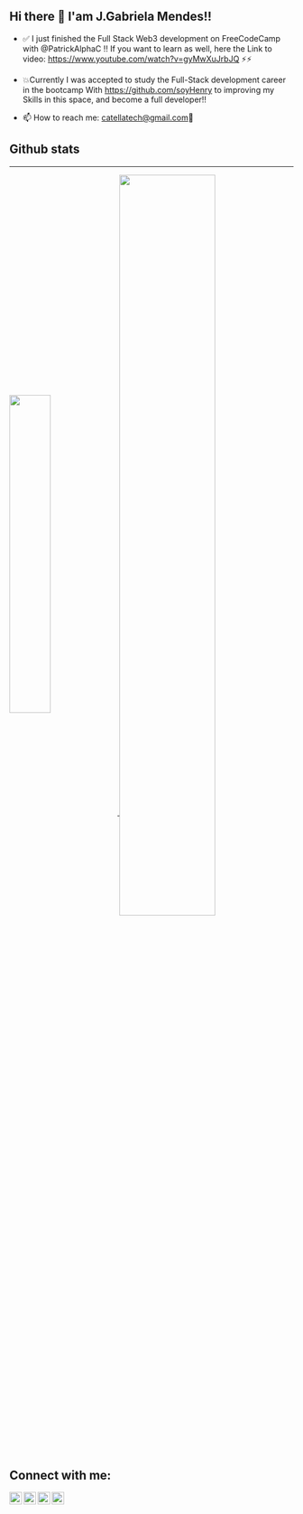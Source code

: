 ## Hi there 👋 I'am J.Gabriela Mendes!!

- ✅ I just finished the Full Stack Web3 development on FreeCodeCamp with @PatrickAlphaC !! If you want to learn as well, here the Link to video: https://www.youtube.com/watch?v=gyMwXuJrbJQ ⚡⚡

- 💥Currently I was accepted to study the Full-Stack development career in the bootcamp With https://github.com/soyHenry to improving my Skills in this space, and become a full developer!!

- 📫 How to reach me: catellatech@gmail.com🤖

## Github stats
<hr>

<a href="https://github.com/anuraghazra/github-readme-stats">
  <img align="center" width="38%" src="https://github-readme-stats.vercel.app/api/top-langs/?username=gab0071&layout=compactshow_icons=true&theme=radical&border_radius=15px") / >  
</a>

<a href="https://github.com/anuraghazra/github-readme-stats">
  <img align="center" width="58%" display="block" src="https://github-readme-stats.vercel.app/api?username=gab0071&show_icons=true&theme=radical&border_radius=15px" />
</a>
</hr>

## Connect with me:
<a href="https://www.instagram.com/abhisheknaiidu/" rel="nofollow">
  <img align="left" alt="Abhishek's Instagram" width="22px" src="https://raw.githubusercontent.com/hussainweb/hussainweb/main/icons/instagram.png" style="max-width: 100%;">
</a>

<a href="https://discord.gg/XTW52Kt" rel="nofollow">
  <img align="left" alt="Abhishek's Discord" width="22px" src="https://raw.githubusercontent.com/peterthehan/peterthehan/master/assets/discord.svg" style="max-width: 100%;">
</a>

<a href="https://twitter.com/abhisheknaiidu" rel="nofollow">
  <img align="left" alt="Abhishek Naidu | Twitter" width="22px" src="https://raw.githubusercontent.com/peterthehan/peterthehan/master/assets/twitter.svg" style="max-width: 100%;">
</a>

<a href="https://www.linkedin.com/in/abhisheknaiidu/" rel="nofollow">
  <img align="left" alt="Abhishek's LinkedIN" width="22px" src="https://raw.githubusercontent.com/peterthehan/peterthehan/master/assets/linkedin.svg" style="max-width: 100%;">
</a>


<br />

<!--
**gab0071/gab0071** is a ✨ _special_ ✨ repository because its `README.md` (this file) appears on your GitHub profile.

Here are some ideas to get you started:

- 🔭 I’m currently working on ...
- 🌱 I’m currently learning ...
- 👯 I’m looking to collaborate on ...
- 🤔 I’m looking for help with ...
- 💬 Ask me about ...
- 📫 How to reach me: ...
- 😄 Pronouns: ...
- ⚡ Fun fact: ...
-->

